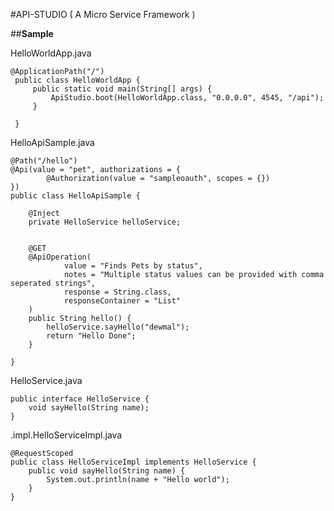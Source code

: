 #API-STUDIO ( A Micro Service Framework )


##**Sample** 

HelloWorldApp.java
```
@ApplicationPath("/")
 public class HelloWorldApp { 
     public static void main(String[] args) {
         ApiStudio.boot(HelloWorldApp.class, "0.0.0.0", 4545, "/api");
     }
 
 }
```

HelloApiSample.java
```
@Path("/hello")
@Api(value = "pet", authorizations = {
        @Authorization(value = "sampleoauth", scopes = {})
})
public class HelloApiSample {

    @Inject
    private HelloService helloService;


    @GET
    @ApiOperation(
            value = "Finds Pets by status",
            notes = "Multiple status values can be provided with comma seperated strings",
            response = String.class,
            responseContainer = "List"
    )
    public String hello() {
        helloService.sayHello("dewmal");
        return "Hello Done";
    }

}
```

HelloService.java

```
public interface HelloService {
    void sayHello(String name);
}

```

.impl.HelloServiceImpl.java

```
@RequestScoped
public class HelloServiceImpl implements HelloService {
    public void sayHello(String name) {
        System.out.println(name + "Hello world");
    }
}

```